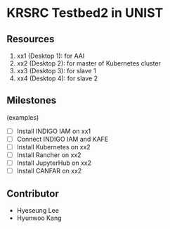# KRSRC Testbed2 in UNIST

## Resources

1. xx1 (Desktop 1): for AAI
2. xx2 (Desktop 2): for master of Kubernetes cluster
3. xx3 (Desktop 3): for slave 1
4. xx4 (Desktop 4): for slave 2
 
## Milestones

(examples)
- [ ] Install INDIGO IAM on xx1
- [ ] Connect INDIGO IAM and KAFE
- [ ] Install Kubernetes on xx2
- [ ] Install Rancher on xx2
- [ ] Install JupyterHub on xx2
- [ ] Install CANFAR on xx2

## Contributor

- Hyeseung Lee
- Hyunwoo Kang
